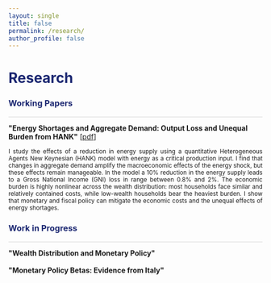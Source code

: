 ```yaml
---
layout: single
title: false
permalink: /research/
author_profile: false
---
```

<h1 style="color:rgb(27,39,113);">Research</h1> 

<h3 style="color:rgb(27,39,113);">Working Papers</h3> 

<hr style = "height:0.5px;border-width:0;color:gray;background-color:rgb(216,216,216)">

**"Energy Shortages and Aggregate Demand: Output Loss and Unequal Burden from HANK"** [[pdf](/upload/wp/energy_hank.pdf)] <br> 
<div style="text-align: justify"> <small>I study the effects of a reduction in energy supply using a quantitative Heterogeneous Agents New Keynesian (HANK) model with energy as a critical production input. I find that changes in
aggregate demand amplify the macroeconomic effects of the energy shock, but these effects remain
manageable. In the model a 10% reduction in the energy supply leads to a Gross National
Income (GNI) loss in range between 0.8% and 2%. The economic burden is highly nonlinear
across the wealth distribution: most households face similar and relatively contained costs,
while low-wealth households bear the heaviest burden. I show that monetary and fiscal policy
can mitigate the economic costs and the unequal effects of energy shortages.
</small> </div>

<h3 style="color:rgb(27,39,113);">Work in Progress</h3> 

<hr style = "height:0.5px;border-width:0;color:gray;background-color:rgb(216,216,216)">

**"Wealth Distribution and Monetary Policy"**<br> 
<br> 
**"Monetary Policy Betas: Evidence from Italy"**<br> 
<br> 

  <br>
    <br>
      <br>
        <br>
          <br>
            <br>
              <br>
                <br>
                  <br>
                    <br>
